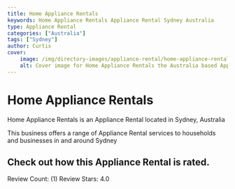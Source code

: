 ```yaml
---
title: Home Appliance Rentals
keywords: Home Appliance Rentals Appliance Rental Sydney Australia 
type: Appliance Rental 
categories: ["Australia"]
tags: ["Sydney"]
author: Curtis
cover:
    image: /img/directory-images/appliance-rental/home-appliance-rentals.webp
    alt: Cover image for Home Appliance Rentals the Australia based Appliance Rental servicing Sydney 
---
```


# Home Appliance Rentals
Home Appliance Rentals is an Appliance Rental located in Sydney, Australia

This business offers a range of Appliance Rental services to households and businesses in and around Sydney

## Check out how this Appliance Rental is rated.
Review Count: (1)
Review Stars: 4.0
